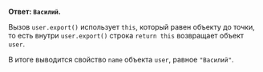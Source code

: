 **Ответ: `Василий`.**

Вызов `user.export()` использует `this`, который равен объекту до точки, то есть внутри `user.export()` строка `return this` возвращает объект `user`. 

В итоге выводится свойство `name` объекта `user`, равное `"Василий"`.

